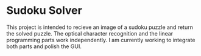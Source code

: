 # Sudoku Solver

This project is intended to recieve an image of a sudoku puzzle and return the solved puzzle.  The optical character recognition and the linear programming parts work independently.  I am currently working to integrate both parts and polish the GUI.
